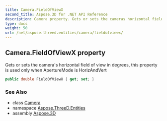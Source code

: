 ```yaml
---
title: Camera.FieldOfViewX
second_title: Aspose.3D for .NET API Reference
description: Camera property. Gets or sets the cameras horizontal field of view in degrees this property is used only when ApertureMode is HorizAndVert
type: docs
weight: 50
url: /net/aspose.threed.entities/camera/fieldofviewx/
---
```

## Camera.FieldOfViewX property

Gets or sets the camera's horizontal field of view in degrees, this property is used only when ApertureMode is HorizAndVert

```csharp
public double FieldOfViewX { get; set; }
```

### See Also

* class [Camera](../)
* namespace [Aspose.ThreeD.Entities](../../camera/)
* assembly [Aspose.3D](../../../)


